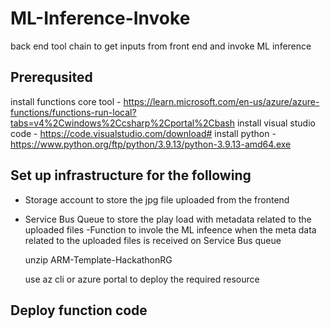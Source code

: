 # ML-Inference-Invoke
back end tool chain to get inputs from front end and invoke ML inference 

## Prerequsited
install functions core tool - https://learn.microsoft.com/en-us/azure/azure-functions/functions-run-local?tabs=v4%2Cwindows%2Ccsharp%2Cportal%2Cbash
install visual studio code - https://code.visualstudio.com/download#
install python - https://www.python.org/ftp/python/3.9.13/python-3.9.13-amd64.exe

## Set up infrastructure for the following 
- Storage account to store the jpg file uploaded from the frontend
- Service Bus Queue to store the play load with metadata related to the uploaded files
-Function to invole the ML infeence when the meta data related to the uploaded files is received on Service Bus queue

  unzip ARM-Template-HackathonRG
  
  use az cli or azure portal to deploy the required resource

## Deploy function code 
